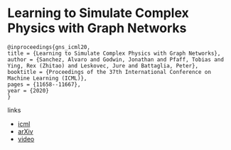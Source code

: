# Learning to Simulate Complex Physics with Graph Networks

```
@inproceedings{gns_icml20,
title = {Learning to Simulate Complex Physics with Graph Networks},
author = {Sanchez, Alvaro and Godwin, Jonathan and Pfaff, Tobias and Ying, Rex (Zhitao) and Leskovec, Jure and Battaglia, Peter},
booktitle = {Proceedings of the 37th International Conference on Machine Learning (ICML)},
pages = {11658--11667},
year = {2020}
}
```

links
- [icml](https://proceedings.icml.cc/book/4322.pdf)
- [arXiv](https://arxiv.org/abs/2002.09405)
- [video](https://www.youtube.com/watch?v=8v27_jzNynM)
